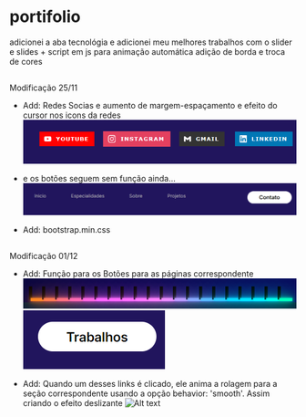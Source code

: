 # portifolio
adicionei a aba tecnológia e adicionei meu melhores trabalhos com o slider e slides + script em js para animação automática
adição de borda e troca de cores

##

Modificação 25/11
- Add: Redes Socias e aumento de margem-espaçamento e efeito do cursor nos icons da redes
![Alt text](images/image.png)

- e os botões seguem sem função ainda...
![Alt text](images/tela-bt.png)

- Add: bootstrap.min.css

##

Modificação 01/12
- Add: Função para os Botões para as páginas correspondente
![Alt text](image.png)
![Alt text](image-1.png)

- Add: Quando um desses links é clicado, ele anima a rolagem para a seção correspondente usando a opção behavior: 'smooth'. Assim criando o efeito deslizante
![Alt text](efeito-deslizante.gif)